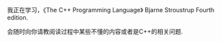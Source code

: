 
我正在学习，《The C++ Programming Language》 Bjarne Stroustrup Fourth edition.

会随时向你请教阅读过程中某些不懂的内容或者是C++的相关问题.

